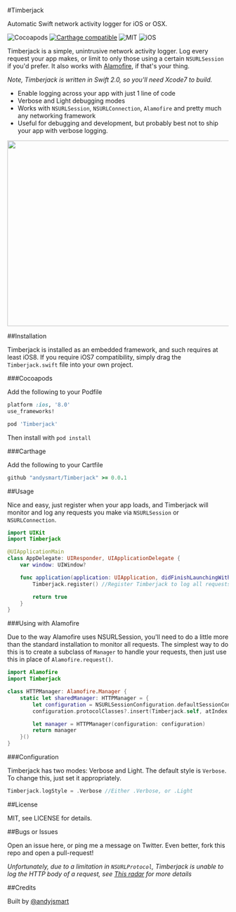 #Timberjack

Automatic Swift network activity logger for iOS or OSX.

![Cocoapods](https://img.shields.io/cocoapods/v/Timberjack.svg?style=plain) [![Carthage compatible](https://img.shields.io/badge/Carthage-compatible-4BC51D.svg?style=flat)](https://github.com/Carthage/Carthage) ![MIT](https://img.shields.io/cocoapods/l/Timberjack.svg?style=flat) ![iOS](https://img.shields.io/cocoapods/p/Timberjack.svg?style=flat)

Timberjack is a simple, unintrusive network activity logger. Log every request your app makes, or limit to only those using a certain `NSURLSession` if you'd prefer. It also works with [Alamofire](https://github.com/Alamofire/Alamofire), if that's your thing.

*Note, Timberjack is written in Swift 2.0, so you'll need Xcode7 to build.*

- Enable logging across your app with just 1 line of code
- Verbose and Light debugging modes
- Works with `NSURLSession`, `NSURLConnection`, `Alamofire` and pretty much any networking framework
- Useful for debugging and development, but probably best not to ship your app with verbose logging.

<img src="https://raw.githubusercontent.com/andysmart/Timberjack/master/Assets/screenshot.jpg" width="521px" height="422px" />

##Installation

Timberjack is installed as an embedded framework, and such requires at least iOS8. If you require iOS7 compatibility, simply drag the `Timberjack.swift` file into your own project.

###Cocoapods

Add the following to your Podfile

````ruby
platform :ios, '8.0'
use_frameworks!

pod 'Timberjack'

````

Then install with `pod install`

###Carthage

Add the following to your Cartfile

````ruby
github "andysmart/Timberjack" >= 0.0.1
````

##Usage

Nice and easy, just register when your app loads, and Timberjack will monitor and log any requests you make via `NSURLSession` or `NSURLConnection`.

````swift
import UIKit
import Timberjack

@UIApplicationMain
class AppDelegate: UIResponder, UIApplicationDelegate {
    var window: UIWindow?

    func application(application: UIApplication, didFinishLaunchingWithOptions launchOptions: [NSObject: AnyObject]?) -> Bool {
        Timberjack.register() //Register Timberjack to log all requests

        return true
    }
}
````

###Using with Alamofire

Due to the way Alamofire uses NSURLSession, you'll need to do a little more than the standard installation to monitor all requests. The simplest way to do this is to create a subclass of `Manager` to handle your requests, then just use this in place of `Alamofire.request()`.

````swift
import Alamofire
import Timberjack

class HTTPManager: Alamofire.Manager {
    static let sharedManager: HTTPManager = {
        let configuration = NSURLSessionConfiguration.defaultSessionConfiguration()
        configuration.protocolClasses?.insert(Timberjack.self, atIndex: 0)

        let manager = HTTPManager(configuration: configuration)
        return manager
    }()
}
````

###Configuration

Timberjack has two modes: Verbose and Light. The default style is `Verbose`. To change this, just set it appropriately.

````swift
Timberjack.logStyle = .Verbose //Either .Verbose, or .Light
````

##License

MIT, see LICENSE for details.

##Bugs or Issues

Open an issue here, or ping me a message on Twitter. Even better, fork this repo and open a pull-request!

*Unfortunately, due to a limitation in `NSURLProtocol`, Timberjack is unable to log the HTTP body of a request, see [This radar](http://openradar.appspot.com/15993891) for more details*

##Credits

Built by [@andyjsmart](https://twitter.com/andyjsmart)
